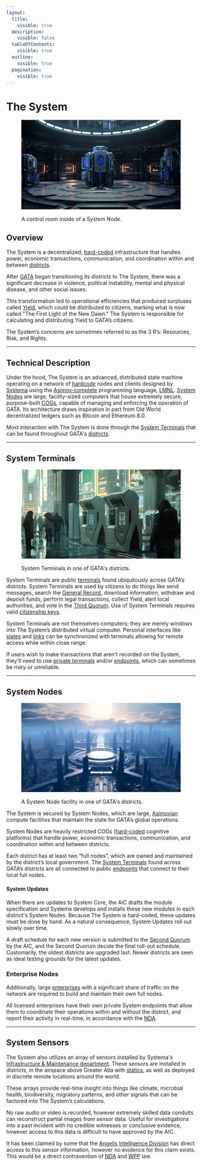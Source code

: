 ```yaml
---
layout:
  title:
    visible: true
  description:
    visible: false
  tableOfContents:
    visible: true
  outline:
    visible: true
  pagination:
    visible: true
---
```


# The System

<figure><img src="../../../.gitbook/assets/system.png" alt=""><figcaption><p>A control room inside of a System Node.</p></figcaption></figure>

## Overview

The System is a decentralized, [hard-coded](../../science-and-tech/hard-code.md) infrastructure that handles power, economic transactions, communication, and coordination within and between [districts](districts.md).

After [GATA](../) began transitioning its districts to The System, there was a significant decrease in violence, political instability, mental and physical disease, and other social issues.

This transformation led to operational efficiencies that produced surpluses called [Yield](yield.md), which could be distributed to citizens, marking what is now called "The First Light of the New Dawn." The System is responsible for calculating and distributing Yield to GATA’s citizens.

The System’s concerns are sometimes referred to as the 3 R’s: Resources, Risk, and Rights.

***

## Technical Description

Under the hood, The System is an advanced, distributed state machine operating on a network of [hardcode](../../science-and-tech/hard-code.md) nodes and clients designed by [Systema](../enterprise/systema.md) using the [Asimov-complete](../../science-and-tech/asimovian-architecture.md) programming language, [LMNL](../../science-and-tech/hard-code.md#lmnl). [System Nodes](the-system.md#system-nodes) are large, facility-sized computers that house extremely secure, purpose-built [COGs](../../science-and-tech/cogs.md), capable of managing and enforcing the operation of GATA. Its architecture draws inspiration in part from Old World decentralized ledgers such as Bitcoin and Ethereum 8.0.

Most interaction with The System is done through the [System Terminals](the-system.md#system-terminals) that can be found throughout GATA's [districts](districts.md).

***

## System Terminals

<figure><img src="../../../.gitbook/assets/nomoney420_a_sci_fi_terminal_in_a_public_place_shaped_like_an_A_8c2b2d98-edec-44f3-a850-8d3a12d5ae5a.png" alt="" width="563"><figcaption><p>System Terminals in one of GATA's districts.</p></figcaption></figure>

System Terminals are public [terminals](../../science-and-tech/terminals.md) found ubiquitously across GATA’s districts. System Terminals are used by citizens to do things like send messages, search the [General Record](the-general-record.md), download information, withdraw and deposit funds, perform legal transactions, collect Yield, alert local authorities, and vote in the [Third Quorum](governance.md#the-third-quorum). Use of System Terminals requires valid [citizenship keys](keys.md#citizenship-keys).

System Terminals are not themselves computers; they are merely windows into The System’s distributed virtual computer. Personal interfaces like [slates](../../science-and-tech/slates.md) and [links](../../science-and-tech/links.md) can be synchronized with terminals allowing for remote access while within close range.

If users wish to make transactions that aren't recorded on the System, they'll need to use [private terminals](../../science-and-tech/terminals.md) and/or [endpoints](../../science-and-tech/endpoints.md), which can sometimes be risky or unreliable.

***

## **System Nodes**

<figure><img src="../../../.gitbook/assets/districts.png" alt="" width="563"><figcaption><p>A System Node facility in one of GATA's districts.</p></figcaption></figure>

The System is secured by System Nodes, which are large, [Asimovian](../../science-and-tech/asimovian-architecture.md) compute facilities that maintain the state for GATA’s global operations.

System Nodes are heavily restricted COGs ([hard-coded](../../science-and-tech/hard-code.md) cognitive platforms) that handle power, economic transactions, communication, and coordination within and between districts.

Each district has at least two “full nodes”, which are owned and maintained by the district’s local government. The [System Terminals](the-system.md#system-terminals) found across GATA’s districts are all connected to public [endpoints](../../science-and-tech/endpoints.md) that connect to their local full nodes.

#### System Updates

When there are updates to System Core, the AIC drafts the module specification and Systema develops and installs these new modules in each district's System Nodes. Because The System is hard-coded, these updates must be done by hand. As a natural consequence, System Updates roll out slowly over time.&#x20;

A draft schedule for each new version is submitted to the [Second Quorum](governance.md#the-second-quorum) by the AIC, and the Second Quorum decide the final roll-out schedule. Customarily, the oldest districts are upgraded last. Newer districts are seen as ideal testing grounds for the latest updates.

### Enterprise Nodes

Additionally, large [enterprises](../enterprise/) with a significant share of traffic on the network are required to build and maintain their own full nodes.

All licensed enterprises have their own private System endpoints that allow them to coordinate their operations within and without the district, and report their activity in real-time, in accordance with the [NDA](new-dawn-accords.md).

***

## **System Sensors**

The System also utilizes an array of sensors installed by Systema's [Infrastructure & Maintenance department](../enterprise/systema.md#departments). These sensors are installed in districts, in the airspace above Greater Atla with [statics](../../science-and-tech/statics.md), as well as deployed in discrete remote locations around the world.&#x20;

These arrays provide real-time insight into things like climate, microbial health, biodiversity, migratory patterns, and other signals that can be factored into The System’s calculations.&#x20;

No raw audio or video is recorded, however extremely skilled data conduits can reconstruct partial images from sensor data. Useful for investigations into a past incident with no credible witnesses or conclusive evidence, however access to this data is difficult to have approved by the AIC.

It has been claimed by some that the [Angelis](../military-and-defense/angelis.md) [Intelligence Division](../military-and-defense/angelis.md#watchers) has direct access to this sensor information, however no evidence for this claim exists. This would be a direct contravention of [NDA](new-dawn-accords.md) and [WPP](../institutions/atlan-information-control.md#whole-privacy-protection-act) law.
